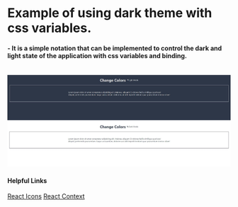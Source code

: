 # Example of using **dark theme** with css variables.

#### - It is a simple notation that can be implemented to control the dark and light state of the application with css variables and binding.

<br/>

<img src="src\image\example1.JPG"/>

<br/>

<img src="src\image\example2.JPG"/>

#### Helpful Links

[React Icons](https://react-icons.github.io/react-icons/)
[React Context](https://tr.reactjs.org/docs/context.html)
